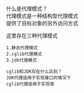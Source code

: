 什么是代理模式？  
代理模式是一种结构型代理模式  
提供了目标对象的另外访问方式

这里存在三种代理模式
```
1.静态代理模式
2.cglib代理模式
3.jdk代理模式

cglib和JDK存在什么区别？
JDK代理适用于实现接口的情况下
cglib代理适用于实现类
```
